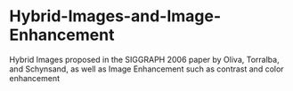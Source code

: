 # Hybrid-Images-and-Image-Enhancement
Hybrid Images proposed in the SIGGRAPH 2006 paper by Oliva, Torralba, and Schynsand, as well as Image Enhancement such as contrast and color enhancement 
